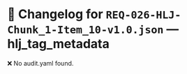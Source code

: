 # 📝 Changelog for `REQ-026-HLJ-Chunk_1-Item_10-v1.0.json` — **hlj_tag_metadata**

❌ No audit.yaml found.
